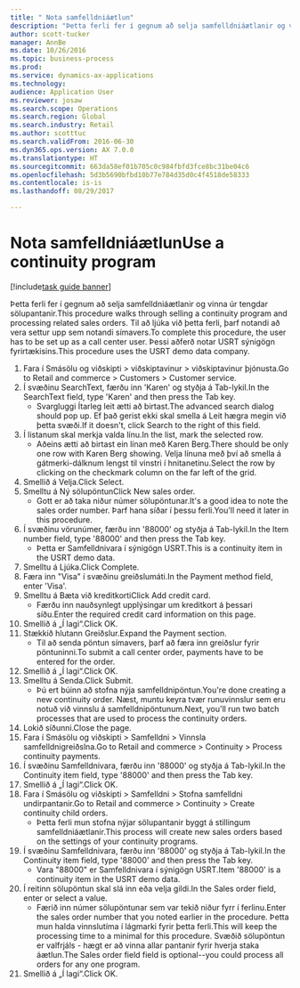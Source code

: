 ```yaml
--- 
title: " Nota samfelldniáætlun"
description: "Þetta ferli fer í gegnum að selja samfelldniáætlanir og vinna úr tengdar sölupantanir."
author: scott-tucker
manager: AnnBe
ms.date: 10/26/2016
ms.topic: business-process
ms.prod: 
ms.service: dynamics-ax-applications
ms.technology: 
audience: Application User
ms.reviewer: josaw
ms.search.scope: Operations
ms.search.region: Global
ms.search.industry: Retail
ms.author: scotttuc
ms.search.validFrom: 2016-06-30
ms.dyn365.ops.version: AX 7.0.0
ms.translationtype: HT
ms.sourcegitcommit: 663da58ef01b705c0c984fbfd3fce8bc31be04c6
ms.openlocfilehash: 5d3b5690bfbd10b77e784d35d0c4f4518de58333
ms.contentlocale: is-is
ms.lasthandoff: 08/29/2017

---
```

# <a name="use-a-continuity-program"></a><span data-ttu-id="f42b6-103"> Nota samfelldniáætlun</span><span class="sxs-lookup"><span data-stu-id="f42b6-103">Use a continuity program</span></span>

[!include[task guide banner](../includes/task-guide-banner.md)]

<span data-ttu-id="f42b6-104">Þetta ferli fer í gegnum að selja samfelldniáætlanir og vinna úr tengdar sölupantanir.</span><span class="sxs-lookup"><span data-stu-id="f42b6-104">This procedure walks through selling a continuity program and processing related sales orders.</span></span> <span data-ttu-id="f42b6-105">Til að ljúka við þetta ferli, þarf notandi að vera settur upp sem notandi símavers.</span><span class="sxs-lookup"><span data-stu-id="f42b6-105">To complete this procedure, the user has to be set up as a call center user.</span></span> <span data-ttu-id="f42b6-106">Þessi aðferð notar USRT sýnigögn fyrirtækisins.</span><span class="sxs-lookup"><span data-stu-id="f42b6-106">This procedure uses the USRT demo data company.</span></span>

1. <span data-ttu-id="f42b6-107">Fara í Smásölu og viðskipti > viðskiptavinur > viðskiptavinur þjónusta.</span><span class="sxs-lookup"><span data-stu-id="f42b6-107">Go to Retail and commerce > Customers > Customer service.</span></span>
2. <span data-ttu-id="f42b6-108">Í svæðinu SearchText, færðu inn 'Karen' og styðja á Tab-lykil.</span><span class="sxs-lookup"><span data-stu-id="f42b6-108">In the SearchText field, type 'Karen' and then press the Tab key.</span></span>
    * <span data-ttu-id="f42b6-109">Svargluggi Ítarleg leit ætti að birtast.</span><span class="sxs-lookup"><span data-stu-id="f42b6-109">The advanced search dialog should pop up.</span></span> <span data-ttu-id="f42b6-110">Ef það gerist ekki skal smella á Leit hægra megin við þetta svæði.</span><span class="sxs-lookup"><span data-stu-id="f42b6-110">If it doesn't, click Search to the right of this field.</span></span>  
3. <span data-ttu-id="f42b6-111">Í listanum skal merkja valda línu.</span><span class="sxs-lookup"><span data-stu-id="f42b6-111">In the list, mark the selected row.</span></span>
    * <span data-ttu-id="f42b6-112">Aðeins ætti að birtast ein línan með Karen Berg.</span><span class="sxs-lookup"><span data-stu-id="f42b6-112">There should be only one row with Karen Berg showing.</span></span> <span data-ttu-id="f42b6-113">Velja línuna með því að smella á gátmerki-dálknum lengst til vinstri í hnitanetinu.</span><span class="sxs-lookup"><span data-stu-id="f42b6-113">Select the row by clicking on the checkmark column on the far left of the grid.</span></span>  
4. <span data-ttu-id="f42b6-114">Smellið á Velja.</span><span class="sxs-lookup"><span data-stu-id="f42b6-114">Click Select.</span></span>
5. <span data-ttu-id="f42b6-115">Smelltu á Ný sölupöntun</span><span class="sxs-lookup"><span data-stu-id="f42b6-115">Click New sales order.</span></span>
    * <span data-ttu-id="f42b6-116">Gott er að taka niður númer sölupöntunar.</span><span class="sxs-lookup"><span data-stu-id="f42b6-116">It's a good idea to note the sales order number.</span></span> <span data-ttu-id="f42b6-117">Þarf hana síðar í þessu ferli.</span><span class="sxs-lookup"><span data-stu-id="f42b6-117">You'll need it later in this procedure.</span></span>  
6. <span data-ttu-id="f42b6-118">Í svæðinu vörunúmer, færðu inn '88000' og styðja á Tab-lykil.</span><span class="sxs-lookup"><span data-stu-id="f42b6-118">In the Item number field, type '88000' and then press the Tab key.</span></span>
    * <span data-ttu-id="f42b6-119">Þetta er Samfelldnivara í sýnigögn USRT.</span><span class="sxs-lookup"><span data-stu-id="f42b6-119">This is a continuity item in the USRT demo data.</span></span>  
7. <span data-ttu-id="f42b6-120">Smelltu á Ljúka.</span><span class="sxs-lookup"><span data-stu-id="f42b6-120">Click Complete.</span></span>
8. <span data-ttu-id="f42b6-121">Færa inn "Visa" í svæðinu greiðslumáti.</span><span class="sxs-lookup"><span data-stu-id="f42b6-121">In the Payment method field, enter 'Visa'.</span></span>
9. <span data-ttu-id="f42b6-122">Smelltu á Bæta við kreditkorti</span><span class="sxs-lookup"><span data-stu-id="f42b6-122">Click Add credit card.</span></span>
    * <span data-ttu-id="f42b6-123">Færðu inn nauðsynlegt upplýsingar um kreditkort á þessari síðu.</span><span class="sxs-lookup"><span data-stu-id="f42b6-123">Enter the required credit card information on this page.</span></span>  
10. <span data-ttu-id="f42b6-124">Smellið á „Í lagi“.</span><span class="sxs-lookup"><span data-stu-id="f42b6-124">Click OK.</span></span>
11. <span data-ttu-id="f42b6-125">Stækkið hlutann Greiðslur.</span><span class="sxs-lookup"><span data-stu-id="f42b6-125">Expand the Payment section.</span></span>
    * <span data-ttu-id="f42b6-126">Til að senda pöntun símavers, þarf að færa inn greiðslur fyrir pöntuninni.</span><span class="sxs-lookup"><span data-stu-id="f42b6-126">To submit a call center order, payments have to be entered for the order.</span></span>  
12. <span data-ttu-id="f42b6-127">Smellið á „Í lagi“.</span><span class="sxs-lookup"><span data-stu-id="f42b6-127">Click OK.</span></span>
13. <span data-ttu-id="f42b6-128">Smelltu á Senda.</span><span class="sxs-lookup"><span data-stu-id="f42b6-128">Click Submit.</span></span>
    * <span data-ttu-id="f42b6-129">Þú ert búinn að stofna nýja samfelldnipöntun.</span><span class="sxs-lookup"><span data-stu-id="f42b6-129">You're done creating a new continuity order.</span></span> <span data-ttu-id="f42b6-130">Næst, muntu keyra tvær runuvinnslur sem eru notuð við vinnslu á samfelldnipöntunum.</span><span class="sxs-lookup"><span data-stu-id="f42b6-130">Next, you'll run two batch processes that are used to process the continuity orders.</span></span>  
14. <span data-ttu-id="f42b6-131">Lokið síðunni.</span><span class="sxs-lookup"><span data-stu-id="f42b6-131">Close the page.</span></span>
15. <span data-ttu-id="f42b6-132">Fara í Smásölu og viðskipti > Samfelldni > Vinnsla samfelldnigreiðslna.</span><span class="sxs-lookup"><span data-stu-id="f42b6-132">Go to Retail and commerce > Continuity > Process continuity payments.</span></span>
16. <span data-ttu-id="f42b6-133">Í svæðinu Samfelldnivara, færðu inn '88000' og styðja á Tab-lykil.</span><span class="sxs-lookup"><span data-stu-id="f42b6-133">In the Continuity item field, type '88000' and then press the Tab key.</span></span>
17. <span data-ttu-id="f42b6-134">Smellið á „Í lagi“.</span><span class="sxs-lookup"><span data-stu-id="f42b6-134">Click OK.</span></span>
18. <span data-ttu-id="f42b6-135">Fara í Smásölu og viðskipti > Samfelldni > Stofna samfelldni undirpantanir.</span><span class="sxs-lookup"><span data-stu-id="f42b6-135">Go to Retail and commerce > Continuity > Create continuity child orders.</span></span>
    * <span data-ttu-id="f42b6-136">Þetta ferli mun stofna nýjar sölupantanir byggt á stillingum samfelldniáætlanir.</span><span class="sxs-lookup"><span data-stu-id="f42b6-136">This process will create new sales orders based on the settings of your continuity programs.</span></span>  
19. <span data-ttu-id="f42b6-137">Í svæðinu Samfelldnivara, færðu inn '88000' og styðja á Tab-lykil.</span><span class="sxs-lookup"><span data-stu-id="f42b6-137">In the Continuity item field, type '88000' and then press the Tab key.</span></span>
    * <span data-ttu-id="f42b6-138">Vara "88000" er Samfelldnivara í sýnigögn USRT.</span><span class="sxs-lookup"><span data-stu-id="f42b6-138">Item '88000' is a continuity item in the USRT demo data.</span></span>  
20. <span data-ttu-id="f42b6-139">Í reitinn sölupöntun skal slá inn eða velja gildi.</span><span class="sxs-lookup"><span data-stu-id="f42b6-139">In the Sales order field, enter or select a value.</span></span>
    * <span data-ttu-id="f42b6-140">Færið inn númer sölupöntunar sem var tekið niður fyrr í ferlinu.</span><span class="sxs-lookup"><span data-stu-id="f42b6-140">Enter the sales order number that you noted earlier in the procedure.</span></span> <span data-ttu-id="f42b6-141">Þetta mun halda vinnslutíma í lágmarki fyrir þetta ferli.</span><span class="sxs-lookup"><span data-stu-id="f42b6-141">This will keep the processing time to a minimal for this procedure.</span></span> <span data-ttu-id="f42b6-142">Svæðið sölupöntun er valfrjáls - hægt er að vinna allar pantanir fyrir hverja staka áætlun.</span><span class="sxs-lookup"><span data-stu-id="f42b6-142">The Sales order field field is optional--you could process all orders for any one program.</span></span>  
21. <span data-ttu-id="f42b6-143">Smellið á „Í lagi“.</span><span class="sxs-lookup"><span data-stu-id="f42b6-143">Click OK.</span></span>



